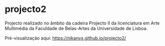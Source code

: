 # projecto2

Projecto realizado no âmbito da cadeira Projecto II da licenciatura em Arte Multimédia da Faculdade de Belas-Artes da Universidade de Lisboa.

Pré-visualização aqui: https://nikanyx.github.io/projecto2/
